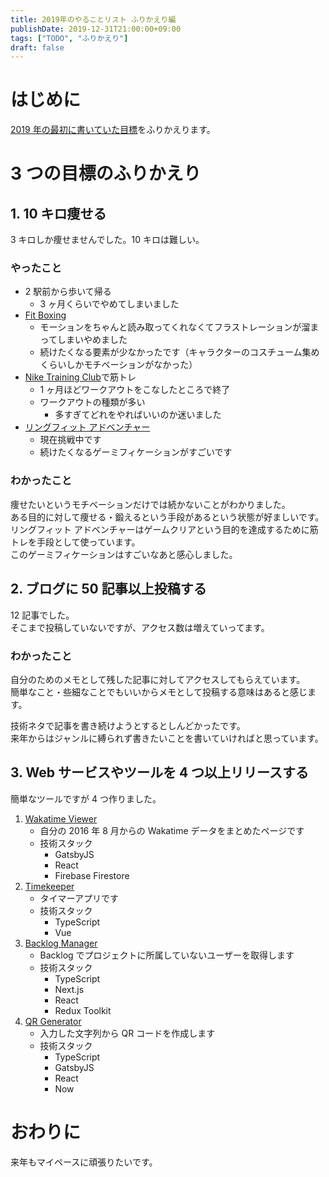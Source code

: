 ```yaml
---
title: 2019年のやることリスト ふりかえり編
publishDate: 2019-12-31T21:00:00+09:00
tags: ["TODO", "ふりかえり"]
draft: false
---
```


# はじめに

[2019 年の最初に書いていた目標](/2019/02/28/2019-todo/)をふりかえります。

# 3 つの目標のふりかえり

## 1. 10 キロ痩せる

3 キロしか痩せませんでした。10 キロは難しい。

### やったこと

- 2 駅前から歩いて帰る
  - 3 ヶ月くらいでやめてしまいました
- [Fit Boxing](https://fitboxing.net/)
  - モーションをちゃんと読み取ってくれなくてフラストレーションが溜まってしまいやめました
  - 続けたくなる要素が少なかったです（キャラクターのコスチューム集めくらいしかモチベーションがなかった）
- [Nike Training Club](https://apps.apple.com/jp/app/nike-training-club/id301521403)で筋トレ
  - 1 ヶ月ほどワークアウトをこなしたところで終了
  - ワークアウトの種類が多い
    - 多すぎてどれをやればいいのか迷いました
- [リングフィット アドベンチャー](https://www.nintendo.co.jp/ring/)
  - 現在挑戦中です
  - 続けたくなるゲーミフィケーションがすごいです

### わかったこと

痩せたいというモチベーションだけでは続かないことがわかりました。  
ある目的に対して痩せる・鍛えるという手段があるという状態が好ましいです。  
リングフィット アドベンチャーはゲームクリアという目的を達成するために筋トレを手段として使っています。  
このゲーミフィケーションはすごいなあと感心しました。

## 2. ブログに 50 記事以上投稿する

12 記事でした。  
そこまで投稿していないですが、アクセス数は増えていってます。

### わかったこと

自分のためのメモとして残した記事に対してアクセスしてもらえています。  
簡単なこと・些細なことでもいいからメモとして投稿する意味はあると感じます。

技術ネタで記事を書き続けようとするとしんどかったです。  
来年からはジャンルに縛られず書きたいことを書いていければと思っています。

## 3. Web サービスやツールを 4 つ以上リリースする

簡単なツールですが 4 つ作りました。

1. [Wakatime Viewer](https://7010-wakatime.netlify.com/)
   - 自分の 2016 年 8 月からの Wakatime データをまとめたページです
   - 技術スタック
     - GatsbyJS
     - React
     - Firebase Firestore
2. [Timekeeper](https://timekeeper.now.sh)
   - タイマーアプリです
   - 技術スタック
     - TypeScript
     - Vue
3. [Backlog Manager](https://backlog-manager.now.sh/)
   - Backlog でプロジェクトに所属していないユーザーを取得します
   - 技術スタック
     - TypeScript
     - Next.js
     - React
     - Redux Toolkit
4. [QR Generator](https://qr-generate.now.sh)
   - 入力した文字列から QR コードを作成します
   - 技術スタック
     - TypeScript
     - GatsbyJS
     - React
     - Now

# おわりに

来年もマイペースに頑張りたいです。
